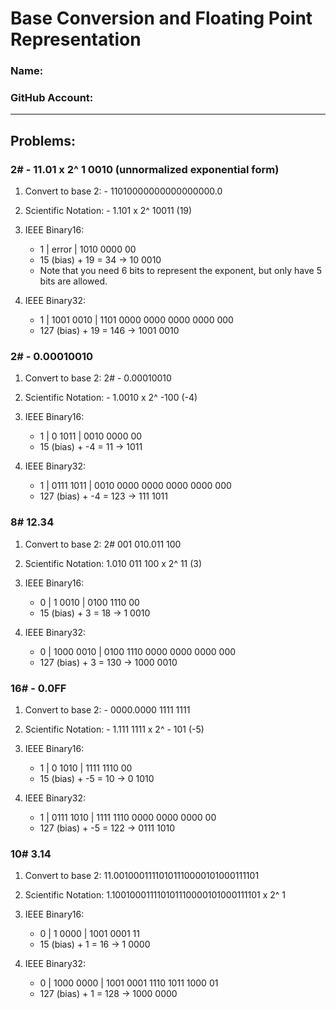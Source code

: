 # Base Conversion and Floating Point Representation

### Name:                                <!-- response -->
### GitHub Account:                      <!-- response -->

---
## Problems:
### 2#  - 11.01 x 2^ 1 0010  (unnormalized exponential form)

  1. Convert to base 2: - 11010000000000000000.0     <!-- response -->

  1. Scientific Notation: - 1.101 x 2^ 10011 (19)    <!-- response -->

  1. IEEE Binary16: 
     * 1 | error | 1010 0000 00                      <!-- response -->
     * 15 (bias) + 19 = 34 -> 10 0010                <!-- response -->
     * Note that you need 6 bits to represent the exponent, but only have 5 bits are allowed.

  1. IEEE Binary32:
     * 1 | 1001 0010 | 1101 0000 0000 0000 0000 000  <!-- response -->
     * 127 (bias) + 19 = 146 -> 1001 0010            <!-- response -->

### 2# - 0.00010010 

  1. Convert to base 2: 2# - 0.00010010              <!-- response -->

  1. Scientific Notation: - 1.0010 x 2^ -100 (-4)    <!-- response -->

  1. IEEE Binary16:
     * 1 | 0 1011 | 0010 0000 00                     <!-- response -->
     * 15 (bias) + -4 = 11 -> 1011                   <!-- response -->

  1. IEEE Binary32:
     * 1 | 0111 1011 | 0010 0000 0000 0000 0000 000   <!-- response -->
     * 127 (bias) + -4 = 123 -> 111 1011             <!-- response -->


### 8#  12.34

  1. Convert to base 2: 2# 001 010.011 100           <!-- response -->

  1. Scientific Notation: 1.010 011 100 x 2^ 11 (3)  <!-- response --> 

  1. IEEE Binary16:
     * 0 | 1 0010 | 0100 1110 00                     <!-- response --> 
     * 15 (bias) + 3 = 18 -> 1 0010                  <!-- response -->

  1. IEEE Binary32:
     * 0 | 1000 0010 | 0100 1110 0000 0000 0000 000  <!-- response -->
     * 127 (bias) + 3 = 130 -> 1000 0010             <!-- response -->


### 16# - 0.0FF

  1. Convert to base 2: - 0000.0000 1111 1111        <!-- response -->

  1. Scientific Notation: - 1.111 1111 x 2^ - 101 (-5) <!-- response --> 

  1. IEEE Binary16:
     * 1 | 0 1010 | 1111 1110 00                     <!-- response -->
     * 15 (bias) + -5 = 10 -> 0 1010                 <!-- response -->

  1. IEEE Binary32:
     * 1 | 0111 1010 | 1111 1110 0000 0000 0000 00   <!-- response -->
     * 127 (bias) + -5 = 122 -> 0111 1010            <!-- response -->


### 10# 3.14
  1. Convert to base 2: 11.00100011110101110000101000111101           <!-- response -->

  1. Scientific Notation: 1.100100011110101110000101000111101 x 2^ 1    <!-- response --> 

  1. IEEE Binary16:
     * 0 | 1 0000 | 1001 0001 11                     <!-- response -->
     * 15 (bias) + 1 = 16 -> 1 0000                  <!-- response -->

  1. IEEE Binary32:
     * 0 | 1000 0000 | 1001 0001 1110 1011 1000 01   <!-- response -->
     * 127 (bias) + 1 = 128 -> 1000 0000             <!-- response -->


